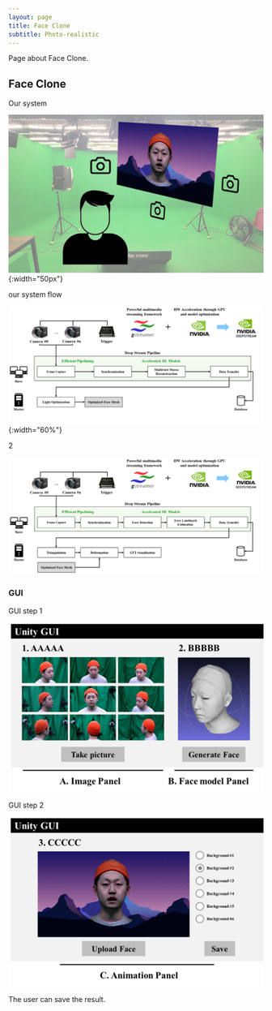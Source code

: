 ```yaml
---
layout: page
title: Face Clone
subtitle: Photo-realistic
---
```


Page about Face Clone.

## Face Clone

Our system

![Studio](/assets/img/1_system.png){:width="50px"}

our system flow

![Flow](/assets/img/3_flow1.png){:width="60%"}

2

![Flow](/assets/img/3_flow2.png)

### GUI

GUI step 1

![Flow](/assets/img/4_interfacea.png)

GUI step 2

![Flow](/assets/img/4_interfaceb.png)

The user can save the result.
